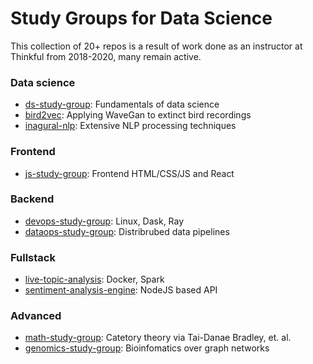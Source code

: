 # Study Groups for Data Science

This collection of 20+ repos is a result of work done as an instructor at Thinkful from 2018-2020, many remain active.

### Data science
- [ds-study-group](https://github.com/study-groups/ds-study-group): Fundamentals of data science
- [bird2vec](https://github.com/mricos/bird2vec): Applying WaveGan to extinct bird recordings
- [inagural-nlp](https://github.com/serfsup/thinkful-unsupervised-capstone): Extensive NLP processing techniques

### Frontend
- [js-study-group](https://github.com/study-groups/js-study-group): Frontend HTML/CSS/JS and React

### Backend
- [devops-study-group](https://github.com/study-groups/devops-study-group): Linux, Dask, Ray
- [dataops-study-group](https://github.com/study-groups/dataops-study-group): Distribrubed data pipelines

### Fullstack
- [live-topic-analysis](https://github.com/study-groups/live-topic-analysis): Docker, Spark
- [sentiment-analysis-engine](https://gitlab.com/zoverlvx/sentiment-analysis-engine): NodeJS based API

### Advanced
- [math-study-group](https://github.com/study-groups/math-study-group/tree/master/category-theory): Catetory theory via Tai-Danae Bradley, et. al.
- [genomics-study-group](https://github.com/study-groups/genomics-study-group): Bioinfomatics over graph networks

